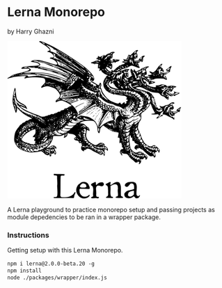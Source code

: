 # Lerna Monorepo
by Harry Ghazni

<span align="center">
<img src="https://github.com/hghazni/Lerna-Monorepo/blob/master/assets/images/lerna_logo.png" width="400" alt="Lerna">
</span>

A Lerna playground to practice monorepo setup and passing projects as module depedencies to be ran in a wrapper package.

### Instructions
Getting setup with this Lerna Monorepo.

```
npm i lerna@2.0.0-beta.20 -g
npm install
node ./packages/wrapper/index.js
```